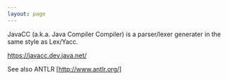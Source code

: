 ```yaml
---
layout: page
---
```


JavaCC (a.k.a. Java Compiler Compiler) is a parser/lexer generater in the same style as Lex/Yacc.

https://javacc.dev.java.net/

See also ANTLR [http://www.antlr.org/]
